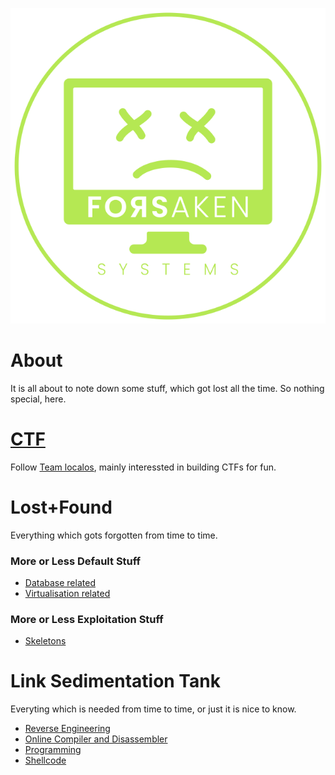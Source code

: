 ![Logo](images/logo.png)

# About
It is all about to note down some stuff, which got lost all the time. So nothing special, here.

# [CTF](http://localos.io)
Follow [Team localos](http://localos.io), mainly interessted in building CTFs for fun.

# Lost+Found
Everything which gots forgotten from time to time.

### More or Less Default Stuff
- [Database related](content/lost-and-found/defa/db.md)
- [Virtualisation related](content/lost-and-found/defa/virt.md)

### More or Less Exploitation Stuff
- [Skeletons](content/lost-and-found/expl/skel.md)

# Link Sedimentation Tank
Everyting which is needed from time to time, or just it is nice to know.

- [Reverse Engineering](content/links/re.md)
- [Online Compiler and Disassembler](content/links/dis.md)
- [Programming](content/links/prog.md)
- [Shellcode](content/links/sc.md)
